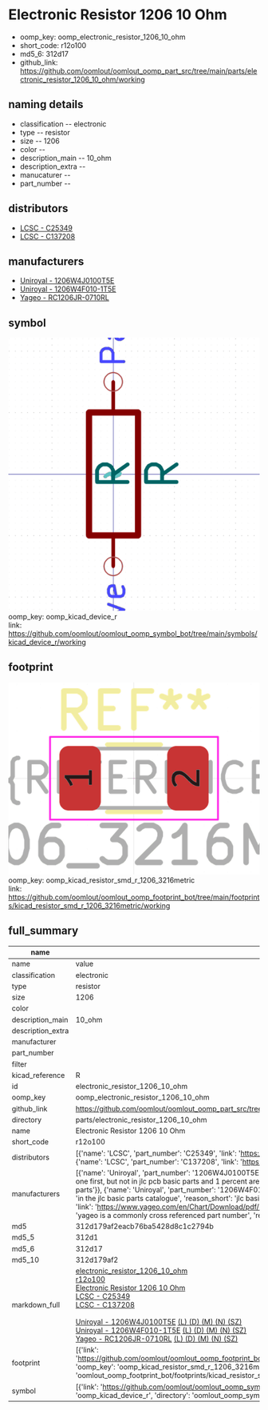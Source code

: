 # Electronic Resistor 1206 10 Ohm

  
* oomp_key: oomp_electronic_resistor_1206_10_ohm 
* short_code: r12o100
* md5_6: 312d17  
* github_link: https://github.com/oomlout/oomlout_oomp_part_src/tree/main/parts/electronic_resistor_1206_10_ohm/working  
## naming details
* classification -- electronic
* type -- resistor
* size -- 1206
* color -- 
* description_main -- 10_ohm
* description_extra -- 
* manucaturer -- 
* part_number -- 

## distributors
* [LCSC - C25349](https://lcsc.com/product-detail/C25349.html)  
* [LCSC - C137208](https://lcsc.com/product-detail/C137208.html)  

## manufacturers
* [Uniroyal - 1206W4J0100T5E]()  
* [Uniroyal - 1206W4F010-1T5E]()  
* [Yageo - RC1206JR-0710RL](https://www.yageo.com/en/Chart/Download/pdf/RC1206JR-0710RL)  

## symbol

![](symbol/0/working/working_600.png)  
oomp_key: oomp_kicad_device_r  
link: https://github.com/oomlout/oomlout_oomp_symbol_bot/tree/main/symbols/kicad_device_r/working  

## footprint

![](footprint/0/working/working_600.png)  
oomp_key: oomp_kicad_resistor_smd_r_1206_3216metric  
link: https://github.com/oomlout/oomlout_oomp_footprint_bot/tree/main/footprints/kicad_resistor_smd_r_1206_3216metric/working  

## full_summary
| name | value | 
| --- | --- | 
| name | value | 
| classification | electronic | 
| type | resistor | 
| size | 1206 | 
| color |  | 
| description_main | 10_ohm | 
| description_extra |  | 
| manufacturer |  | 
| part_number |  | 
| filter |  | 
| kicad_reference | R | 
| id | electronic_resistor_1206_10_ohm | 
| oomp_key | oomp_electronic_resistor_1206_10_ohm | 
| github_link | https://github.com/oomlout/oomlout_oomp_part_src/tree/main/parts/electronic_resistor_1206_10_ohm/working | 
| directory | parts/electronic_resistor_1206_10_ohm | 
| name | Electronic Resistor 1206 10 Ohm | 
| short_code | r12o100 | 
| distributors | [{'name': 'LCSC', 'part_number': 'C25349', 'link': 'https://lcsc.com/product-detail/C25349.html', 'id': 'distributor_lcsc'}, {'name': 'LCSC', 'part_number': 'C137208', 'link': 'https://lcsc.com/product-detail/C137208.html', 'id': 'distributor_lcsc'}] | 
| manufacturers | [{'name': 'Uniroyal', 'part_number': '1206W4J0100T5E', 'link': '', 'id': 'manufacturer_uniroyal', 'note': {'reason': 'did this one first, but not in jlc pcb basic parts and 1 percent are and they are the same price', 'reason_short': 'not in jlc basic parts'}}, {'name': 'Uniroyal', 'part_number': '1206W4F010-1T5E', 'link': '', 'id': 'manufacturer_uniroyal', 'note': {'reason': 'in the jlc basic parts catalogue', 'reason_short': 'jlc basic part'}}, {'name': 'Yageo', 'part_number': 'RC1206JR-0710RL', 'link': 'https://www.yageo.com/en/Chart/Download/pdf/RC1206JR-0710RL', 'id': 'manufacturer_yageo', 'note': {'reason': 'yageo is a commonly cross referenced part number', 'reason_short': 'available everywhere'}}] | 
| md5 | 312d179af2eacb76ba5428d8c1c2794b | 
| md5_5 | 312d1 | 
| md5_6 | 312d17 | 
| md5_10 | 312d179af2 | 
| markdown_full | [electronic_resistor_1206_10_ohm](https://github.com/oomlout/oomlout_oomp_part_src/tree/main/parts/electronic_resistor_1206_10_ohm/working)<br>[r12o100](https://github.com/oomlout/oomlout_oomp_part_src/tree/main/parts/electronic_resistor_1206_10_ohm/working)<br>[Electronic Resistor 1206 10 Ohm](https://github.com/oomlout/oomlout_oomp_part_src/tree/main/parts/electronic_resistor_1206_10_ohm/working)<br>[LCSC - C25349<br>](https://lcsc.com/product-detail/C25349.html)[LCSC - C137208<br>](https://lcsc.com/product-detail/C137208.html)<br>[Uniroyal - 1206W4J0100T5E]() [(L)  ](https://www.lcsc.com/search?q=1206W4J0100T5E)[(D)  ](https://www.digikey.com/en/products?keywords=1206W4J0100T5E)[(M)  ](https://www.mouser.com/Search/Refine?Keyword=1206W4J0100T5E)[(N)  ](https://www.newark.com/search?st=1206W4J0100T5E)[(SZ)  ](https://so.szlcsc.com/global.html?k=1206W4J0100T5E)<br>[Uniroyal - 1206W4F010-1T5E]() [(L)  ](https://www.lcsc.com/search?q=1206W4F010-1T5E)[(D)  ](https://www.digikey.com/en/products?keywords=1206W4F010-1T5E)[(M)  ](https://www.mouser.com/Search/Refine?Keyword=1206W4F010-1T5E)[(N)  ](https://www.newark.com/search?st=1206W4F010-1T5E)[(SZ)  ](https://so.szlcsc.com/global.html?k=1206W4F010-1T5E)<br>[Yageo - RC1206JR-0710RL](https://www.yageo.com/en/Chart/Download/pdf/RC1206JR-0710RL) [(L)  ](https://www.lcsc.com/search?q=RC1206JR-0710RL)[(D)  ](https://www.digikey.com/en/products?keywords=RC1206JR-0710RL)[(M)  ](https://www.mouser.com/Search/Refine?Keyword=RC1206JR-0710RL)[(N)  ](https://www.newark.com/search?st=RC1206JR-0710RL)[(SZ)  ](https://so.szlcsc.com/global.html?k=RC1206JR-0710RL)<br> | 
| footprint | [{'link': 'https://github.com/oomlout/oomlout_oomp_footprint_bot/tree/main/foootprntss/kicad_resistor_smd_r_1206_3216metric', 'oomp_key': 'oomp_kicad_resistor_smd_r_1206_3216metric', 'directory': 'oomlout_oomp_footprint_bot/footprints/kicad_resistor_smd_r_1206_3216metric//working/working.kicad_mod'}] | 
| symbol | [{'link': 'https://github.com/oomlout/oomlout_oomp_symbol_bot/tree/main/symbols/kicad_device_r', 'oomp_key': 'oomp_kicad_device_r', 'directory': 'oomlout_oomp_symbol_bot/symbols/kicad_device_r//working/working.kicad_sym'}] | 
